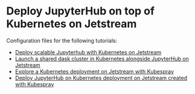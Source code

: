 # Deploy JupyterHub on top of Kubernetes on Jetstream

Configuration files for the following tutorials:

* [Deploy scalable Jupyterhub with Kubernetes on Jetstream](https://zonca.github.io/2017/12/scalable-jupyterhub-kubernetes-jetstream.html)
* [Launch a shared dask cluster in Kubernetes alongside JupyterHub on Jetstream](https://zonca.github.io/2018/05/shared-dask-kubernetes-jetstream)
* [Explore a Kubernetes deployment on Jetstream with Kubespray](https://zonca.github.io/2018/09/kubernetes-jetstream-kubespray-explore.html)
* [Deploy JupyterHub on Kubernetes deployment on Jetstream created with Kubespray](https://zonca.github.io/2018/09/kubernetes-jetstream-kubespray-jupyterhub.html)
